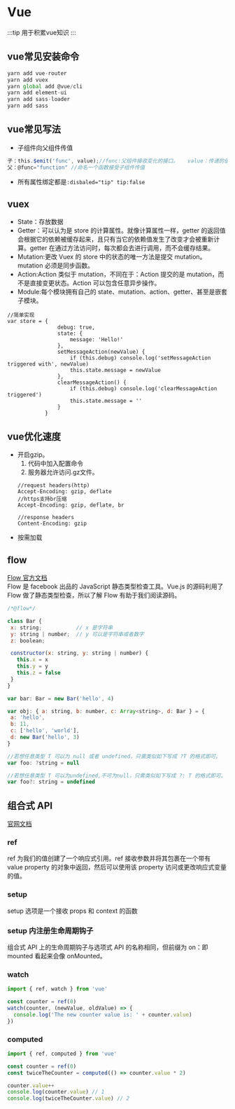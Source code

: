 # Vue
:::tip
用于积累vue知识
:::
## vue常见安装命令
```js
yarn add vue-router
yarn add vuex
yarn global add @vue/cli
yarn add element-ui
yarn add sass-loader
yarn add sass
```
## vue常见写法
+ 子组件向父组件传值
```js
子：this.$emit('func', value);//func:父组件接收变化的接口。   value：传递的值
父：@func="function" //命名一个函数接受子组件传值 
```
+ 所有属性绑定都是`:disbaled="tip" tip:false`

## vuex
+ State：存放数据
+ Getter：可以认为是 store 的计算属性。就像计算属性一样，getter 的返回值会根据它的依赖被缓存起来，且只有当它的依赖值发生了改变才会被重新计算。getter 在通过方法访问时，每次都会去进行调用，而不会缓存结果。
+ Mutation:更改 Vuex 的 store 中的状态的唯一方法是提交 mutation。 mutation 必须是同步函数。
+ Action:Action 类似于 mutation，不同在于：Action 提交的是 mutation，而不是直接变更状态。Action 可以包含任意异步操作。
+ Module:每个模块拥有自己的 state、mutation、action、getter、甚至是嵌套子模块。
```
//简单实现
var store = {
                debug: true,
                state: {
                    message: 'Hello!'
                },
                setMessageAction(newValue) {
                    if (this.debug) console.log('setMessageAction triggered with', newValue)
                    this.state.message = newValue
                },
                clearMessageAction() {
                    if (this.debug) console.log('clearMessageAction triggered')
                    this.state.message = ''
                }
            }
```

## vue优化速度
+ 开启gzip。  
  1. 代码中加入配置命令
  2. 服务器允许访问.gz文件。
  ```
  //request headers(http) 
  Accept-Encoding: gzip, deflate
  //https支持br压缩
  Accept-Encoding: gzip, deflate, br

  //response headers
  Content-Encoding: gzip
  ```
+ 按需加载

## flow
   <a href="https://flow.org/en/docs/types/" target="_blank">Flow 官方文档</a>  
   Flow 是 facebook 出品的 JavaScript 静态类型检查工具。Vue.js 的源码利用了 Flow 做了静态类型检查，所以了解 Flow 有助于我们阅读源码。  
   ```js
   /*@flow*/

  class Bar {
    x: string;           // x 是字符串
    y: string | number;  // y 可以是字符串或者数字
    z: boolean;

    constructor(x: string, y: string | number) {
      this.x = x
      this.y = y
      this.z = false
    }
  }

  var bar: Bar = new Bar('hello', 4)

  var obj: { a: string, b: number, c: Array<string>, d: Bar } = {
    a: 'hello',
    b: 11,
    c: ['hello', 'world'],
    d: new Bar('hello', 3)
  }

  //若想任意类型 T 可以为 null 或者 undefined，只需类似如下写成 ?T 的格式即可。
  var foo: ?string = null

//若想任意类型 T 可以为undefined,不可为null，只需类似如下写成 ?: T 的格式即可。
  var foo?: string = undefined
   ```

## 组合式 API
<a href="https://v3.cn.vuejs.org/guide/composition-api-setup.html#%E5%8F%82%E6%95%B0" target="_blank">官网文档</a>  
### ref
ref 为我们的值创建了一个响应式引用。ref 接收参数并将其包裹在一个带有 value property 的对象中返回，然后可以使用该 property 访问或更改响应式变量的值。
### setup
setup 选项是一个接收 props 和 context 的函数
### setup 内注册生命周期钩子
组合式 API 上的生命周期钩子与选项式 API 的名称相同，但前缀为 on：即 mounted 看起来会像 onMounted。
### watch
```js
import { ref, watch } from 'vue'

const counter = ref(0)
watch(counter, (newValue, oldValue) => {
  console.log('The new counter value is: ' + counter.value)
})
```
### computed
```js
import { ref, computed } from 'vue'

const counter = ref(0)
const twiceTheCounter = computed(() => counter.value * 2)

counter.value++
console.log(counter.value) // 1
console.log(twiceTheCounter.value) // 2
```


